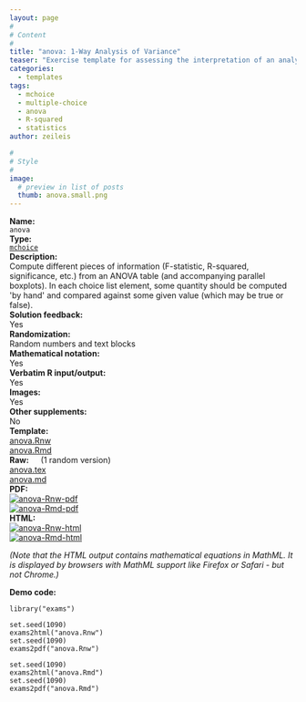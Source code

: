 ```yaml
---
layout: page
#
# Content
#
title: "anova: 1-Way Analysis of Variance"
teaser: "Exercise template for assessing the interpretation of an analysis-of-variance (ANOVA) table in multiple-choice form."
categories:
  - templates
tags:
  - mchoice
  - multiple-choice
  - anova
  - R-squared
  - statistics
author: zeileis

#
# Style
#
image:
  # preview in list of posts
  thumb: anova.small.png
---
```


<div class='row t1 b1'>
  <div class='medium-4 columns'><b>Name:</b></div>
  <div class='medium-8 columns'><code class="highlighter-rouge">anova</code></div>
</div>
<div class='row t1 b1'>
  <div class='medium-4 columns'><b>Type:</b></div>
  <div class='medium-8 columns'><a href="{{ site.url }}/tag/mchoice/"><code class="highlighter-rouge">mchoice</code></a></div>
</div>


<div class='row t20 b1'>
  <div class='medium-4 columns'><b>Description:</b></div>
  <div class='medium-8 columns'>Compute different pieces of information (F-statistic, R-squared, significance, etc.) from an ANOVA table (and accompanying parallel boxplots). In each choice list element, some quantity should be computed 'by hand' and compared against some given value (which may be true or false).</div>
</div>
<div class='row t1 b1'>
  <div class='medium-4 columns'><b>Solution feedback:</b></div>
  <div class='medium-8 columns'>Yes</div>
</div>
<div class='row t1 b1'>
  <div class='medium-4 columns'><b>Randomization:</b></div>
  <div class='medium-8 columns'>Random numbers and text blocks</div>
</div>
<div class='row t1 b1'>
  <div class='medium-4 columns'><b>Mathematical notation:</b></div>
  <div class='medium-8 columns'>Yes</div>
</div>
<div class='row t1 b1'>
  <div class='medium-4 columns'><b>Verbatim R input/output:</b></div>
  <div class='medium-8 columns'>Yes</div>
</div>
<div class='row t1 b1'>
  <div class='medium-4 columns'><b>Images:</b></div>
  <div class='medium-8 columns'>Yes</div>
</div>
<div class='row t1 b1'>
  <div class='medium-4 columns'><b>Other supplements:</b></div>
  <div class='medium-8 columns'>No</div>
</div>

<div class='row t20 b1'>
  <div class='medium-4 columns'><b>Template:</b></div>
  <div class='medium-4 columns'><a href="{{ site.url }}/assets/posts/2017-08-14-anova//anova.Rnw">anova.Rnw</a></div>
  <div class='medium-4 columns'><a href="{{ site.url }}/assets/posts/2017-08-14-anova//anova.Rmd">anova.Rmd</a></div>
</div>
<div class='row t1 b1'>
  <div class='medium-4 columns'><b>Raw:</b> (1 random version)</div>
  <div class='medium-4 columns'><a href="{{ site.url }}/assets/posts/2017-08-14-anova//anova.tex">anova.tex</a></div>
  <div class='medium-4 columns'><a href="{{ site.url }}/assets/posts/2017-08-14-anova//anova.md" >anova.md</a></div>
</div>
<div class='row t1 b1'>
  <div class='medium-4 columns'><b>PDF:</b></div>
  <div class='medium-4 columns'><a href="{{ site.url }}/assets/posts/2017-08-14-anova//anova-Rnw.pdf"><img src="{{ site.url }}/assets/posts/2017-08-14-anova//anova-Rnw-pdf.png" alt="anova-Rnw-pdf"/></a></div>
  <div class='medium-4 columns'><a href="{{ site.url }}/assets/posts/2017-08-14-anova//anova-Rmd.pdf"><img src="{{ site.url }}/assets/posts/2017-08-14-anova//anova-Rmd-pdf.png" alt="anova-Rmd-pdf"/></a></div>
</div>
<div class='row t1 b20'>
  <div class='medium-4 columns'><b>HTML:</b></div>
  <div class='medium-4 columns'><a href="{{ site.url }}/assets/posts/2017-08-14-anova//anova-Rnw.html"><img src="{{ site.url }}/assets/posts/2017-08-14-anova//anova-Rnw-html.png" alt="anova-Rnw-html"/></a></div>
  <div class='medium-4 columns'><a href="{{ site.url }}/assets/posts/2017-08-14-anova//anova-Rmd.html"><img src="{{ site.url }}/assets/posts/2017-08-14-anova//anova-Rmd-html.png" alt="anova-Rmd-html"/></a></div>
</div>

_(Note that the HTML output contains mathematical equations in MathML. It is displayed by browsers with MathML support like Firefox or Safari - but not Chrome.)_

**Demo code:**

<pre><code class="prettyprint ">library(&quot;exams&quot;)

set.seed(1090)
exams2html(&quot;anova.Rnw&quot;)
set.seed(1090)
exams2pdf(&quot;anova.Rnw&quot;)

set.seed(1090)
exams2html(&quot;anova.Rmd&quot;)
set.seed(1090)
exams2pdf(&quot;anova.Rmd&quot;)</code></pre>
